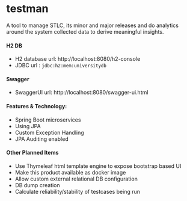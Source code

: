 # testman
A tool to manage STLC, its minor and major releases and do analytics around the system collected data to derive meaningful insights. 

#### H2 DB
* H2 database url: http://localhost:8080/h2-console
* JDBC url : `jdbc:h2:mem:universitydb`

#### Swagger
* SwaggerUI url: http://localhost:8080/swagger-ui.html


#### Features & Technology: 
* Spring Boot microservices
* Using JPA
* Custom Exception Handling
* JPA Auditing enabled


#### Other Planned Items
* Use Thymeleaf html template engine to expose bootstrap based UI
* Make this product available as docker image
* Allow custom external relational DB configuration
* DB dump creation
* Calculate reliability/stability of testcases being run